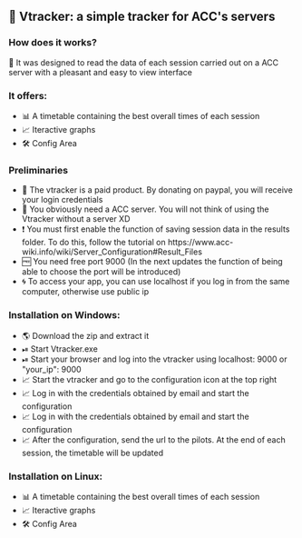 <h2>&#128308 Vtracker: a simple tracker for ACC's servers</h2>
<h3>How does it works?</h3>
<p>&#128302 It was designed to read the data of each session carried out on a ACC server with a pleasant and easy to view interface</p>
<h3>It offers:</h3>
<ul>
  <li>&#128202 A timetable containing the best overall times of each session</li>
  <li>&#128200 Iteractive graphs</li>
  <li>&#128736 Config Area</li>
</ul>
<h3>Preliminaries</h3>
<ul>
  <li>&#128272 The vtracker is a paid product. By donating on paypal, you will receive your login credentials</li>
  <li>&#128064 You obviously need a ACC server. You will not think of using the Vtracker without a server XD</li>
  <li>&#10071 You must first enable the function of saving session data in the results folder. To do this, follow the tutorial on https://www.acc-wiki.info/wiki/Server_Configuration#Result_Files</li>
  <li>&#127379 You need free port 9000 (In the next updates the function of being able to choose the port will be introduced)</li>
  <li>&#127744 To access your app, you can use localhost if you log in from the same computer, otherwise use public ip</li>
</ul>
<h3>Installation on Windows:</h3>
<ul>
  <li>&#127758 Download the zip and extract it</li>
  <li>&#9199 Start Vtracker.exe</li>
  <li>&#9199 Start your browser and log into the vtracker using localhost: 9000 or "your_ip": 9000</li>
  <li>&#128200 Start the vtracker and go to the configuration icon at the top right</li>
  <li>&#128200 Log in with the credentials obtained by email and start the configuration</li>
  <li>&#128200 Log in with the credentials obtained by email and start the configuration</li>
  <li>&#128200 After the configuration, send the url to the pilots. At the end of each session, the timetable will be updated</li>
</ul>
<h3>Installation on Linux:</h3>
<ul>
  <li>&#128202 A timetable containing the best overall times of each session</li>
  <li>&#128200 Iteractive graphs</li>
  <li>&#128736 Config Area</li>
</ul>
